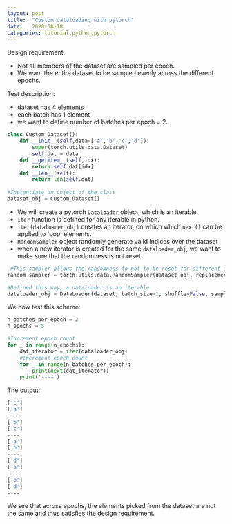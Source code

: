 ```yaml
---
layout: post
title:  "Custom dataloading with pytorch"
date:   2020-08-18
categories: tutorial,python,pytorch
---
```


Design requirement: 
 - Not all members of the dataset are sampled per epoch.
 - We want the entire dataset to be sampled evenly across the different epochs.

Test description:
 - dataset has 4 elements
 - each batch has 1 element
 - we want to define number of batches per epoch = 2. 
 
```python
class Custom_Dataset():
    def __init__(self,data=['a','b','c','d']):
        super(torch.utils.data.Dataset)
        self.dat = data
    def __getitem__(self,idx):
        return self.dat[idx]
    def __len__(self):
        return len(self.dat)
    
#Instantiate an object of the class
dataset_obj = Custom_Dataset()
```

 - We will create a pytorch `Dataloader` object, which is an iterable.
 - `iter` function is defined for any iterable in python.
 - `iter(dataloader_obj)` creates an iterator, on which which `next()` can be applied to 'pop' elements.
 - `RandomSampler` object randomly generate valid indices over the dataset
 - when a new iterator is created for the same `dataloader_obj`, we want to make sure that the randomness is not reset. 

```python
 #This sampler allows the randomness to not to be reset for different iterators over the iterable 
random_sampler = torch.utils.data.RandomSampler(dataset_obj, replacement=False)

#Defined this way, a dataloader is an iterable
dataloader_obj = DataLoader(dataset, batch_size=1, shuffle=False, sampler=random_sampler)
```

We now test this scheme:
```python
n_batches_per_epoch = 2
n_epochs = 5

#Increment epoch count
for _ in range(n_epochs):
    dat_iterator = iter(dataloader_obj)
    #Increment epoch count
    for _ in range(n_batches_per_epoch):
        print(next(dat_iterator))
    print('----')
```
The output:

```python
['c']
['a']
----
['b']
['c']
----
['a']
['b']
----
['d']
['a']
----
['b']
['d']
----
```

We see that across epochs, the elements picked from the dataset are not the same and thus satisfies the design requirement. 